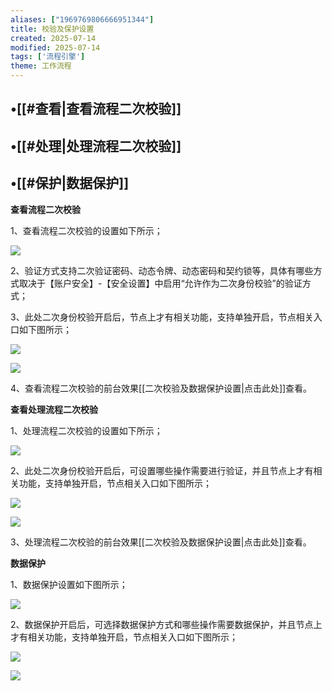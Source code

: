 ```yaml
---
aliases: ["1969769806666951344"]
title: 校验及保护设置
created: 2025-07-14
modified: 2025-07-14
tags: ['流程引擎']
theme: 工作流程
---
```


## •[[#查看|查看流程二次校验]]

## •[[#处理|处理流程二次校验]]

## •[[#保护|数据保护]]

**查看流程二次校验**

1、查看流程二次校验的设置如下所示；

![](https://myhelpdoc.oss-cn-heyuan.aliyuncs.com/mdimages/187ca353a5af1e236a363716fe7bfad8.jpg)

2、验证方式支持二次验证密码、动态令牌、动态密码和契约锁等，具体有哪些方式取决于【账户安全】-【安全设置】中启用“允许作为二次身份校验”的验证方式；

3、此处二次身份校验开启后，节点上才有相关功能，支持单独开启，节点相关入口如下图所示；

![](https://myhelpdoc.oss-cn-heyuan.aliyuncs.com/mdimages/36b2db97efd4fd89d546ac70e0d75021.jpg)

![](https://myhelpdoc.oss-cn-heyuan.aliyuncs.com/mdimages/fe4e8d5a35c6f3685907d78216dad877.jpg)

4、查看流程二次校验的前台效果[[二次校验及数据保护设置|点击此处]]查看。

**查看处理流程二次校验**

1、处理流程二次校验的设置如下所示；

![](https://myhelpdoc.oss-cn-heyuan.aliyuncs.com/mdimages/5fd34b96b794bc17d45b8441504f6874.jpg)

2、此处二次身份校验开启后，可设置哪些操作需要进行验证，并且节点上才有相关功能，支持单独开启，节点相关入口如下图所示；

![](https://myhelpdoc.oss-cn-heyuan.aliyuncs.com/mdimages/36b2db97efd4fd89d546ac70e0d75021.jpg)

![](https://myhelpdoc.oss-cn-heyuan.aliyuncs.com/mdimages/8e87e789a9fabfa626b4e14e0c12f787.jpg)

3、处理流程二次校验的前台效果[[二次校验及数据保护设置|点击此处]]查看。

**数据保护**

1、数据保护设置如下图所示；

![](https://myhelpdoc.oss-cn-heyuan.aliyuncs.com/mdimages/a7984776785be6cedb8cbda1834dd5c6.jpg)

2、数据保护开启后，可选择数据保护方式和哪些操作需要数据保护，并且节点上才有相关功能，支持单独开启，节点相关入口如下图所示；

![](https://myhelpdoc.oss-cn-heyuan.aliyuncs.com/mdimages/36b2db97efd4fd89d546ac70e0d75021.jpg)

![](https://myhelpdoc.oss-cn-heyuan.aliyuncs.com/mdimages/d8ecd787a41da930320000708f55bbff.jpg)

